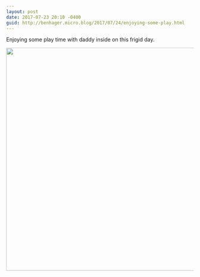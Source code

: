 ```yaml
---
layout: post
date: 2017-07-23 20:10 -0400
guid: http://benhager.micro.blog/2017/07/24/enjoying-some-play.html
---
```

Enjoying some play time with daddy inside on this frigid day.

<img src="http://hager.blog/uploads/2017/3ba8cb109c.jpg" width="600" height="600" />

